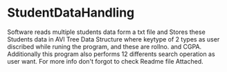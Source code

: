 # StudentDataHandling
Software reads multiple students data form a txt file and Stores these Students data in AVl Tree Data Structure where keytype of 2 types as user discribed while runing the program, and these are rollno. and CGPA. Additionally this program also performs 12 differents search operation as user want. For more info don't forgot to check Readme file Attached.
